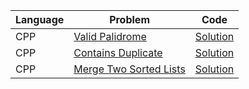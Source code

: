| Language | Problem                                                                         | Code                                                                                                   |
| -------- | ------------------------------------------------------------------------------- | ------------------------------------------------------------------------------------------------------ |
| CPP      | [Valid Palidrome](https://leetcode.com/problems/valid-palindrome/)              | [Solution](https://github.com/ulascan54/coding-challenge/blob/main/letcode/valid-palindrome.cpp)       |
| CPP      | [Contains Duplicate](https://leetcode.com/problems/contains-duplicate/)         | [Solution](https://github.com/ulascan54/coding-challenge/blob/main/letcode/contains-duplicate.cpp)     |
| CPP      | [Merge Two Sorted Lists](https://leetcode.com/problems/merge-two-sorted-lists/) | [Solution](https://github.com/ulascan54/coding-challenge/blob/main/letcode/merge-two-sorted-lists.cpp) |
